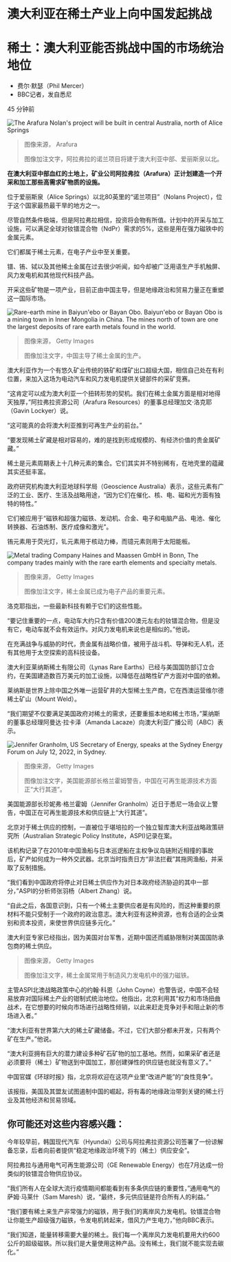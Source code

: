 # 澳大利亚在稀土产业上向中国发起挑战

#  稀土：澳大利亚能否挑战中国的市场统治地位

  * 费尔·默瑟（Phil Mercer） 
  * BBC记者，发自悉尼 

45 分钟前

![The Arafura Nolan's project will be built in central Australia, north of Alice Springs](_126659193_nolansproject.jpg)

> 图像来源，  Arafura
>
> 图像加注文字，阿拉弗拉的诺兰项目将建于澳大利亚中部、爱丽斯泉以北。

**在澳大利亚中部血红的土地上，矿业公司阿拉弗拉（Arafura）正计划建造一个开采和加工那些高需求矿物质的设施。**

位于爱丽斯泉（Alice Springs）以北80英里的“诺兰项目”（Nolans Project），位于这个国家最热最干旱的地方之一。

尽管自然条件极端，但是阿拉弗拉相信，投资将会物有所值。计划中的开采与加工设施，可以满足全球对钕镨混合物（NdPr）需求的5%，这些是用在强力磁铁中的金属元素。

它们都属于稀土元素，在电子产业中至关重要。

镨、铕、铽以及其他稀土金属在过去很少听闻，如今却被广泛用语生产手机触屏、风力发电机和其他现代科技产品。

开采这些矿物是一项产业，目前正由中国主导，但是地缘政治和贸易力量正在重塑这一国际市场。

![Rare-earth mine in Baiyun'ebo or Bayan Obo. Baiyun'ebo or Bayan Obo is a mining town in Inner Mongolia in China. The mines north of town are one the largest deposits of rare earth metals found in the world.](_126659195_gettyimages-160738244.jpg)

> 图像来源，  Getty Images
>
> 图像加注文字，中国主导了稀土金属的生产。

澳大利亚作为一个有悠久矿业传统的铁矿和煤矿出口超级大国，相信自己处在有利位置，来加入这场为电动汽车和风力发电机提供关键部件的采矿竞赛。

“这肯定可以成为澳大利亚一个扭转形势的契机。我们在稀土金属方面是相对地得天独厚，”阿拉弗拉资源公司（Arafura Resources）的董事总经理加文·洛克耶（Gavin Lockyer）说。

“这可能真的会将澳大利亚推到可再生产业的前台。”

“要发现稀土矿藏是相对容易的，难的是找到形成规模的、有经济价值的贵金属矿藏。”

稀土是元素周期表上十几种元素的集合。它们其实并不特别稀有，在地壳里的蕴藏其实还挺丰富。

政府研究机构澳大利亚地球科学局（Geoscience Australia）表示，这些元素有广泛的工业、医疗、生活及战略用途，“因为它们在催化、核、电、磁和光方面有独特的特性。”

它们被应用于“磁铁和超强力磁铁、发动机、合金、电子和电脑产品、电池、催化转换器、石油炼制、医疗成像和激光”。

铕元素用于荧光灯，钆元素用于核动力棒，而镱元素则用于太阳能板。

![Metal trading Company Haines and Maassen GmbH in Bonn, The company trades mainly with the rare earth elements and specialty metals.](_126659201_gettyimages-550670019.jpg)

> 图像来源，  Getty Images
>
> 图像加注文字，稀土金属已成为电子产品的重要元素。

洛克耶指出，一些最新科技有赖于它们的这些性能。

“要记住重要的一点，电动车大约只含有价值200澳元左右的钕镨混合物，但是没有它，电动车就不会有效运作。对风力发电机来说也是相似的。”他说。

在充满战争与威胁的时代，贵金属有战略价值，被用于战斗机、导弹和无人机，还有其他用于太空探索的高科技设备。

澳大利亚莱纳斯稀土有限公司（Lynas Rare Earths）已经与美国国防部订立合约，在美国建造数百万美元的加工设施，以降低在战略性矿产方面对中国的依赖。

莱纳斯是世界上除中国之外唯一运营矿井的大型稀土生产商，它在西澳运营维尔德稀土矿山（Mount Weld）。

“我们期望不仅要满足美国政府对稀土的需求，还要重振本地和稀土市场，”莱纳斯的董事总经理阿曼达·拉卡泽（Amanda Lacaze）向澳大利亚广播公司（ABC）表示。

![Jennifer Granholm, US Secretary of Energy, speaks at the Sydney Energy Forum on July 12, 2022, in Sydney.](_126659673_gettyimages-1241849666.jpg)

> 图像来源，  Getty Images
>
> 图像加注文字，美国能源部长格兰霍姆警告，中国在可再生能源技术方面正“大行其道”。

美国能源部长珍妮弗·格兰霍姆（Jennifer Granholm）近日于悉尼一场会议上警告，中国正在可再生能源技术和供应链上“大行其道”。

北京对于稀土供应的控制，一直被位于堪培拉的一个独立智库澳大利亚战略政策研究所（Australian Strategic Policy Institute，ASPI)记录在案。

该机构记录了在2010年中国渔船与日本巡逻船在主权争议岛链附近相撞的事故后，矿产如何成为一种外交武器。北京当时指责日方“非法拦截”其拖网渔船，并采取了反制措施。

“我们看到中国政府将停止对日稀土供应作为对日本政府经济胁迫的其中一部分，”ASPI的分析师张羽杨（Albert Zhang）说。

“自此之后，各国意识到，只有一个稀土主要供应者是有风险的，而这种重要的原材料不能只受制于一个政府的政治意志。澳大利亚有这种资源，也有合适的企业类别和资本投资，来使世界供应链多元化。”

澳大利亚专家已经指出，因为美国对台军售，近期中国还而威胁限制对美国国防承包商的稀土供应。

> 图像来源，  Getty Images
>
> 图像加注文字，稀土金属常用于制造风力发电机中的强力磁铁。

主管ASPI北澳战略政策中心的约翰·科恩（John Coyne）也警告说，中国不会轻易放弃对国际稀土产业的钳制式统治地位。他指出，北京利用其“权力和市场扭曲战术，在它想要的时候向市场进行战略性倾销，以此来赶走竞争对手和阻止新的市场进入者。”

“澳大利亚有世界第六大的稀土矿藏储备。不过，它们大部分都未开发，只有两个矿在生产。”他说。

“澳大利亚拥有巨大的潜力建设多种矿石矿物的加工基地。然而，如果采矿者还是必须要将（稀土）矿物送到中国加工，那创建弹性的供应链也就没有意义了。”

中国官媒《环球时报》指，北京将欢迎在这项产业里“改进产能”的“良性竞争”。

该报指，美国及其盟友试图遏制中国的崛起，将有毒的地缘政治带到关键的稀土行业及其他经济和贸易领域。

##  你可能还对这些内容感兴趣：

今年较早前，韩国现代汽车（Hyundai）公司与阿拉弗拉资源公司签署了一份谅解备忘录，后者向前者提供“稳定地缘政治环境下的（稀土）供应安全”。

阿拉弗拉与通用电气可再生能源公司（GE Renewable Energy）也在7月达成一份类似的钕镨混合物供应协议。

“我们所有人在全球大流行疫情期间都能看到有多条供应链的重要性，”通用电气的萨姆·马莱什（Sam Maresh）说，“最终，多元供应链是符合所有人的利益。”

“我们要有稀土来生产非常强力的磁铁，用于我们的离岸风力发电机。钕镨混合物让你能生产超级强力磁铁，令发电机转起来，借风力产生电力，”他向BBC表示。

“我们知道，能量转移需要大量的稀土。我们每一个离岸风力发电机要用大约600公斤的超级磁铁。所以我们是大量使用这种产品。没有稀土，我们就不能实现去碳化。”


